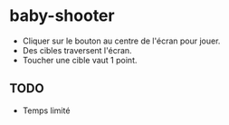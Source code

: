 # baby-shooter

- Cliquer sur le bouton au centre de l'écran pour jouer.
- Des cibles traversent l'écran.
- Toucher une cible vaut 1 point.

## TODO

- Temps limité

